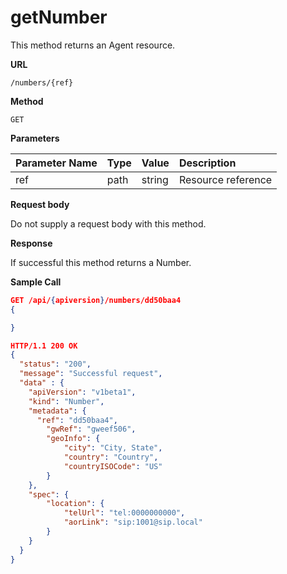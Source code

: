# getNumber

This method returns an Agent resource.

**URL**

`/numbers/{ref}`

**Method**

`GET`

**Parameters**

| Parameter Name | Type   | Value | Description
| ---  | :--------- |  :--------- |  :--------- |
| ref |  path | string | Resource reference |

**Request body**

Do not supply a request body with this method.

**Response**

If successful this method returns a Number.

**Sample Call**

```json
GET /api/{apiversion}/numbers/dd50baa4
{

}

HTTP/1.1 200 OK
{
  "status": "200",
  "message": "Successful request",
  "data" : {
  	"apiVersion": "v1beta1",
  	"kind": "Number",
  	"metadata": {
      "ref": "dd50baa4",
  		"gwRef": "gweef506",
  		"geoInfo": {
  			"city": "City, State",
  			"country": "Country",
  			"countryISOCode": "US"
  		}
  	},
  	"spec": {
  		"location": {
  			"telUrl": "tel:0000000000",
  			"aorLink": "sip:1001@sip.local"
  		}
  	}
  }
}
```
